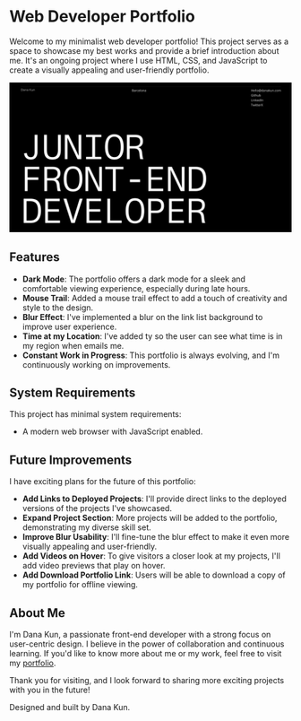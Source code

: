 # Web Developer Portfolio

Welcome to my minimalist web developer portfolio! This project serves as a space to showcase my best works and provide a brief introduction about me. It's an ongoing project where I use HTML, CSS, and JavaScript to create a visually appealing and user-friendly portfolio.

![Portfolio Screenshot](portfolio_preview.png)

## Features

- **Dark Mode**: The portfolio offers a dark mode for a sleek and comfortable viewing experience, especially during late hours.
- **Mouse Trail**: Added a mouse trail effect to add a touch of creativity and style to the design.
- **Blur Effect**: I've implemented a blur on the link list background to improve user experience.
- **Time at my Location**: I've added ty so the user can see what time is in my region when emails me.
- **Constant Work in Progress**: This portfolio is always evolving, and I'm continuously working on improvements.

## System Requirements

This project has minimal system requirements:

- A modern web browser with JavaScript enabled.

## Future Improvements

I have exciting plans for the future of this portfolio:

- **Add Links to Deployed Projects**: I'll provide direct links to the deployed versions of the projects I've showcased.
- **Expand Project Section**: More projects will be added to the portfolio, demonstrating my diverse skill set.
- **Improve Blur Usability**: I'll fine-tune the blur effect to make it even more visually appealing and user-friendly.
- **Add Videos on Hover**: To give visitors a closer look at my projects, I'll add video previews that play on hover.
- **Add Download Portfolio Link**: Users will be able to download a copy of my portfolio for offline viewing.

## About Me

I'm Dana Kun, a passionate front-end developer with a strong focus on user-centric design. I believe in the power of collaboration and continuous learning. If you'd like to know more about me or my work, feel free to visit my [portfolio](https://danakun.github.io/portfolio/).

Thank you for visiting, and I look forward to sharing more exciting projects with you in the future!

Designed and built by Dana Kun.
